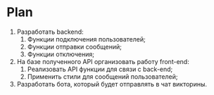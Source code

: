 # Plan

1. Разработать backend:
   1. Функции подключения пользователей;
   2. Функции отправки сообщений;
   3. Функции отключения;
3. Hа базе полученного API организовать работу front-end:
   1. Реализовать API функции для связи с back-end;
   2. Применить стили для сообщений пользователей;
4. Разработать бота, который будет отправлять в чат викторины.
